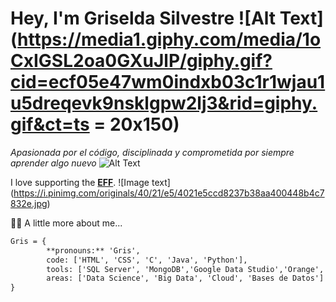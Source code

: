 # Hey, I'm Griselda Silvestre ![Alt Text](https://media1.giphy.com/media/1oCxIGSL2oa0GXuJlP/giphy.gif?cid=ecf05e47wm0indxb03c1r1wjau1u5dreqevk9nsklgpw2lj3&rid=giphy.gif&ct=ts = 20x150)

*Apasionada por el código, disciplinada y comprometida por siempre aprender algo nuevo*
![Alt Text](https://media.giphy.com/media/vFKqnCdLPNOKc/giphy.gif)




I love supporting the **[EFF](https://c.tenor.com/JhfsrtyytIAAAAAi/trebol-leaf.gif)**.
![Image text] (https://i.pinimg.com/originals/40/21/e5/4021e5ccd8237b38aa400448b4c7832e.jpg)



:pouting_woman: A little more about me...
```diff
Gris = {
        **pronouns:** 'Gris',
        code: ['HTML', 'CSS', 'C', 'Java', 'Python'],
        tools: ['SQL Server', 'MongoDB','Google Data Studio','Orange', 'Excel Intermedio'],
        areas: ['Data Science', 'Big Data', 'Cloud', 'Bases de Datos']
}
```
<!---
Gris-95/Gris-95 is a ✨ special ✨ repository because its `README.md` (this file) appears on your GitHub profile.
You can click the Preview link to take a look at your changes.
--->
